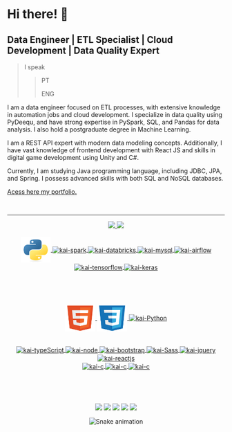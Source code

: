 <h1>Hi there! 👋</h1>
<h2><strong>Data Engineer | ETL Specialist | Cloud Development | Data Quality Expert</strong></h2>

> I speak 
> > PT
> > 
> > ENG

<p>I am a data engineer focused on ETL processes, with extensive knowledge in automation jobs and cloud development. I specialize in data quality using PyDeequ, and have strong expertise in PySpark, SQL, and Pandas for data analysis. I also hold a postgraduate degree in Machine Learning.</p>

<p>I am a REST API expert with modern data modeling concepts. Additionally, I have vast knowledge of frontend development with React JS and skills in digital game development using Unity and C#.</p>

<p>Currently, I am studying Java programming language, including JDBC, JPA, and Spring. I possess advanced skills with both SQL and NoSQL databases.</p>


[Acess here my portfolio.](https://my-procfile.vercel.app/#home)

<br/><hr/>
<!--status inicial mostrando hanking e commints-->
<div align="center">
  <a href="https://github.com/xing-wang-kai">
  <img height="180em" src="https://github-readme-stats.vercel.app/api?username=xing-wang-kai&show_icons=true&theme=swift&include_all_commits=true&count_private=true"/>
  <img height="180em" src="https://github-readme-stats.vercel.app/api/top-langs/?username=xing-wang-kai&layout=compact&langs_count=7&theme=swift"/>
</div>
  
  <!--links das lenguagens usadas taked icons from devicons-->
  <div style="{display:inline_block}" align="center"><br>

  
  <img align="center" alt="kai-Python"      height="60" width="70" src="https://raw.githubusercontent.com/devicons/devicon/master/icons/python/python-original.svg">
  <img align="center" alt="kai-spark"       height="100" width="70" src="https://cdn.jsdelivr.net/gh/devicons/devicon@latest/icons/apachespark/apachespark-original-wordmark.svg" />
  <img align="center" alt="kai-databricks"  height="60" width="100" src="https://seeklogo.com/images/D/databricks-logo-2F2F1E37DB-seeklogo.com.png" />
  <img align="center" alt="kai-mysql"       height="100" width="70"  src="https://cdn.jsdelivr.net/gh/devicons/devicon/icons/mysql/mysql-original-wordmark.svg" />
  <img align="center" alt="kai-airflow"     height="100" width="100" src="https://cdn.jsdelivr.net/gh/devicons/devicon@latest/icons/apacheairflow/apacheairflow-original-wordmark.svg" />
  <img align="center" alt="kai-tensorflow"  height="100" width="100" src="https://cdn.jsdelivr.net/gh/devicons/devicon@latest/icons/tensorflow/tensorflow-original-wordmark.svg" />
  <img align="center" alt="kai-keras"       height="100" width="100"  src="https://cdn.jsdelivr.net/gh/devicons/devicon@latest/icons/keras/keras-original-wordmark.svg" />
          
  
  </br></br></br>
    
  <img align="center" alt="kai-HTML" height="60" width="70" src="https://raw.githubusercontent.com/devicons/devicon/master/icons/html5/html5-original.svg">
  <img align="center" alt="kai-CSS" height="60" width="70" src="https://raw.githubusercontent.com/devicons/devicon/master/icons/css3/css3-original.svg">  
  <img align="center" alt="kai-Python" height="60" width="70"  src="https://cdn.jsdelivr.net/gh/devicons/devicon/icons/javascript/javascript-original.svg" />
  </br></br></br>
  
  <img align="center" alt="kai-typeScript" height="60" width="70" src="https://cdn.jsdelivr.net/gh/devicons/devicon/icons/typescript/typescript-original.svg" />
  <img align="center" alt="kai-node" height="80" width="90" img src="https://cdn.jsdelivr.net/gh/devicons/devicon/icons/nodejs/nodejs-original-wordmark.svg" />
  <img align="center" alt="kai-bootstrap" height="60" width="70" src="https://cdn.jsdelivr.net/gh/devicons/devicon/icons/bootstrap/bootstrap-plain-wordmark.svg" />
  <img align="center" alt="kai-Sass" height="70" width="80" src="https://cdn.jsdelivr.net/gh/devicons/devicon/icons/sass/sass-original.svg" />
  <img align="center" alt="kai-jquery" height="60" width="70" src="https://cdn.jsdelivr.net/gh/devicons/devicon/icons/jquery/jquery-original-wordmark.svg" />
  <img align="center" alt="kai-reactjs" height="60" width="70" src="https://cdn.jsdelivr.net/gh/devicons/devicon/icons/react/react-original-wordmark.svg" />
  
  </br>
  
  <img align="center" alt="kai-c" height="90" width="100" src="https://cdn.jsdelivr.net/gh/devicons/devicon/icons/java/java-original-wordmark.svg" />
  <img align="center" alt="kai-c" height="90" width="100" src="https://cdn.jsdelivr.net/gh/devicons/devicon/icons/spring/spring-original-wordmark.svg" />
  <img align="center" alt="kai-c" height="90" width="100" src="https://cdn.jsdelivr.net/gh/devicons/devicon/icons/tomcat/tomcat-original-wordmark.svg" />
          
            
  </br></br>
 
 
</div>
  
   ##
 <!--links das lenguagens usadas taked icons from devicons-->
<div align="center"> 
  <a href="https://www.youtube.com/channel/UCY29hQpYlZK4ZeHA8p9f_7g" target="_blank"><img src="https://img.shields.io/badge/YouTube-FF0000?style=for-the-badge&logo=youtube&logoColor=white" target="_blank"></a>
  <a href="https://www.instagram.com/xingwangkai/" target="_blank"><img src="https://img.shields.io/badge/-Instagram-%23E4405F?style=for-the-badge&logo=instagram&logoColor=white" target="_blank"></a>
  <a href = "mailto:kaiuchihaa@gmail.com"><img src="https://img.shields.io/badge/-Gmail-%23333?style=for-the-badge&logo=gmail&logoColor=white" target="_blank"></a>
  <a href="https://www.linkedin.com/in/deusnir-portela-633b90181/" target="_blank"><img src="https://img.shields.io/badge/-LinkedIn-%230077B5?style=for-the-badge&logo=linkedin&logoColor=white" target="_blank"></a>
  <a href="https://web.whatsapp.com/send?phone=5511990150864" target="_blank"><img src="https://img.shields.io/badge/WhatsApp-25D366?style=for-the-badge&logo=whatsapp&logoColor=white" target="_blank"></a>
 
  ![Snake animation](https://github.com/xing-wang-kai/xing-wang-kai/blob/output/github-contribution-grid-snake.svg)
 
</div>
